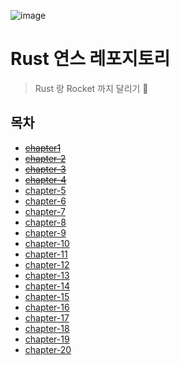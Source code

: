 ![image](https://user-images.githubusercontent.com/33680799/185802281-7ea24bf0-15da-428b-aab8-b66316708f9b.png)

# Rust 연스 레포지토리
> Rust 랑 Rocket 까지 달리기 🚀

## 목차
- ~~[chapter1](https://rinthel.github.io/rust-lang-book-ko/ch01-00-getting-started.html)~~
- ~~[chapter-2](https://rinthel.github.io/rust-lang-book-ko/ch02-00-guessing-game-tutorial.html)~~
- ~~[chapter-3](https://rinthel.github.io/rust-lang-book-ko/ch03-00-common-programming-concepts.html)~~
- ~~[chapter-4](https://rinthel.github.io/rust-lang-book-ko/ch04-00-understanding-ownership.html)~~
- [chapter-5](https://rinthel.github.io/rust-lang-book-ko/ch05-00-structs.html)
- [chapter-6](https://rinthel.github.io/rust-lang-book-ko/ch06-00-enums.html)
- [chapter-7](https://rinthel.github.io/rust-lang-book-ko/ch07-00-modules.html)
- [chapter-8](https://rinthel.github.io/rust-lang-book-ko/ch08-00-common-collections.html)
- [chapter-9](https://rinthel.github.io/rust-lang-book-ko/ch09-00-error-handling.html)
- [chapter-10](https://rinthel.github.io/rust-lang-book-ko/ch10-00-generics.html)
- [chapter-11](https://rinthel.github.io/rust-lang-book-ko/ch11-00-testing.html)
- [chapter-12](https://rinthel.github.io/rust-lang-book-ko/ch12-00-an-io-project.html)
- [chapter-13](https://rinthel.github.io/rust-lang-book-ko/ch13-00-functional-features.html)
- [chapter-14](https://rinthel.github.io/rust-lang-book-ko/ch14-00-more-about-cargo.html)
- [chapter-15](https://rinthel.github.io/rust-lang-book-ko/ch15-00-smart-pointers.html)
- [chapter-16](https://rinthel.github.io/rust-lang-book-ko/ch16-00-concurrency.html)
- [chapter-17](https://rinthel.github.io/rust-lang-book-ko/ch17-00-oop.html)
- [chapter-18](https://rinthel.github.io/rust-lang-book-ko/ch18-00-patterns.html)
- [chapter-19](https://rinthel.github.io/rust-lang-book-ko/ch19-00-advanced-features.html)
- [chapter-20](https://rinthel.github.io/rust-lang-book-ko/ch20-00-final-project-a-web-server.html)
